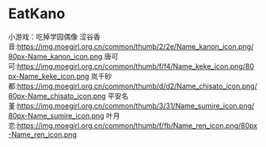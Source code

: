 # EatKano
小游戏：吃掉学园偶像
涩谷香音:https://img.moegirl.org.cn/common/thumb/2/2e/Name_kanon_icon.png/80px-Name_kanon_icon.png
唐可可:https://img.moegirl.org.cn/common/thumb/f/f4/Name_keke_icon.png/80px-Name_keke_icon.png
岚千砂都:https://img.moegirl.org.cn/common/thumb/d/d2/Name_chisato_icon.png/80px-Name_chisato_icon.png
平安名堇:https://img.moegirl.org.cn/common/thumb/3/31/Name_sumire_icon.png/80px-Name_sumire_icon.png
叶月恋:https://img.moegirl.org.cn/common/thumb/f/fb/Name_ren_icon.png/80px-Name_ren_icon.png
